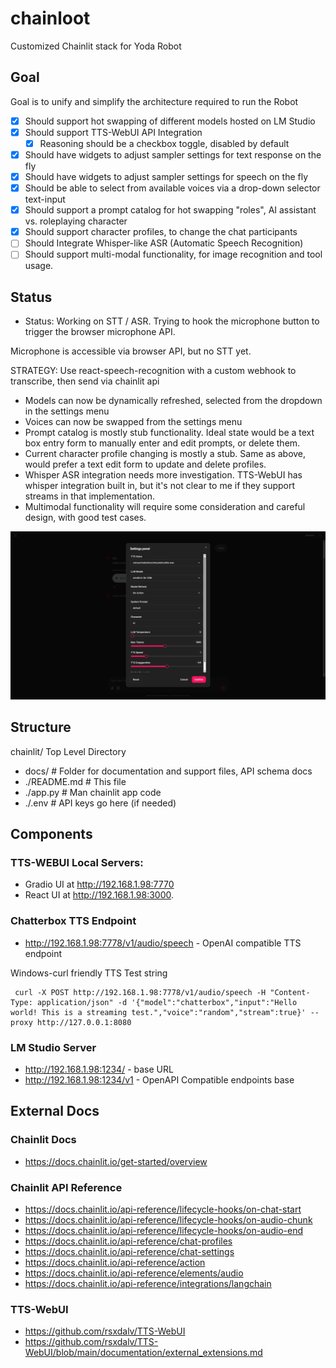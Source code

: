 
# chainloot

Customized Chainlit stack for Yoda Robot

## Goal 

Goal is to unify and simplify the architecture required to run the Robot

- [x] Should support hot swapping of different models hosted on LM Studio
- [x] Should support TTS-WebUI API Integration
    - [x] Reasoning should be a checkbox toggle, disabled by default
- [x] Should have widgets to adjust sampler settings for text response on the fly
- [x] Should have widgets to adjust sampler settings for speech on the fly
- [x] Should be able to select from available voices via a drop-down selector text-input
- [x] Should support a prompt catalog for hot swapping "roles", AI assistant vs. roleplaying character
- [x] Should support character profiles, to change the chat participants
- [ ] Should Integrate Whisper-like ASR (Automatic Speech Recognition)
- [ ] Should support multi-modal functionality, for image recognition and tool usage.

## Status

- Status: Working on STT / ASR. Trying to hook the microphone button to trigger the browser microphone API.

Microphone is accessible via browser API, but no STT yet.

STRATEGY: Use react-speech-recognition with a custom webhook to transcribe, then send via chainlit api

- Models can now be dynamically refreshed, selected from the dropdown in the settings menu
- Voices can now be swapped from the settings menu
- Prompt catalog is mostly stub functionality. Ideal state would be a text box entry form to manually enter and edit prompts, or delete them.
- Current character profile changing is mostly a stub. Same as above, would prefer a text edit form to update and delete profiles.
- Whisper ASR integration needs more investigation. TTS-WebUI has whisper integration built in, but it's not clear to me if they support streams in that implementation.
- Multimodal functionality will require some consideration and careful design, with good test cases.

![model_settings](https://github.com/thesavant42/chainloot/blob/main/docs/model-settings.png?raw=true)

## Structure

chainlit/ Top Level Directory
- docs/                             # Folder for documentation and support files, API schema docs
- ./README.md                       # This file
- ./app.py                          # Man chainlit app code
- ./.env                            # API keys go here (if needed)



## Components

### TTS-WEBUI Local Servers:

-  Gradio UI at http://192.168.1.98:7770
-  React UI at http://192.168.1.98:3000.

### Chatterbox TTS Endpoint

- http://192.168.1.98:7778/v1/audio/speech - OpenAI compatible TTS endpoint

Windows-curl friendly TTS Test string

```
 curl -X POST http://192.168.1.98:7778/v1/audio/speech -H "Content-Type: application/json" -d '{"model":"chatterbox","input":"Hello world! This is a streaming test.","voice":"random","stream":true}' --proxy http://127.0.0.1:8080
 ```

### LM Studio Server
- http://192.168.1.98:1234/ - base URL
- http://192.168.1.98:1234/v1 - OpenAPI Compatible endpoints base

## External Docs

### Chainlit Docs

- https://docs.chainlit.io/get-started/overview

### Chainlit API Reference

- https://docs.chainlit.io/api-reference/lifecycle-hooks/on-chat-start
- https://docs.chainlit.io/api-reference/lifecycle-hooks/on-audio-chunk
- https://docs.chainlit.io/api-reference/lifecycle-hooks/on-audio-end
- https://docs.chainlit.io/api-reference/chat-profiles
- https://docs.chainlit.io/api-reference/chat-settings
- https://docs.chainlit.io/api-reference/action
- https://docs.chainlit.io/api-reference/elements/audio
- https://docs.chainlit.io/api-reference/integrations/langchain

### TTS-WebUI

- https://github.com/rsxdalv/TTS-WebUI
- https://github.com/rsxdalv/TTS-WebUI/blob/main/documentation/external_extensions.md

